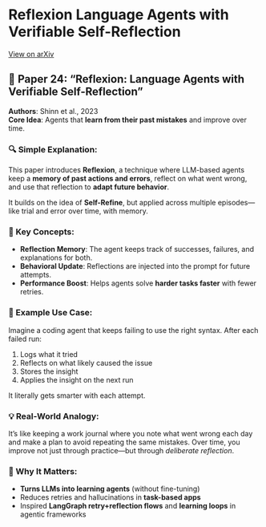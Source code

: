 # Reflexion Language Agents with Verifiable Self-Reflection
[View on arXiv](https://arxiv.org/abs/2303.11366)

## 📄 Paper 24: “Reflexion: Language Agents with Verifiable Self-Reflection”
**Authors**: Shinn et al., 2023  
**Core Idea**: Agents that **learn from their past mistakes** and improve over time.

### 🔍 Simple Explanation:
This paper introduces **Reflexion**, a technique where LLM-based agents keep a **memory of past actions and errors**, reflect on what went wrong, and use that reflection to **adapt future behavior**.

It builds on the idea of **Self-Refine**, but applied across multiple episodes—like trial and error over time, with memory.

### 🧠 Key Concepts:
- **Reflection Memory**: The agent keeps track of successes, failures, and explanations for both.
- **Behavioral Update**: Reflections are injected into the prompt for future attempts.
- **Performance Boost**: Helps agents solve **harder tasks faster** with fewer retries.

### 🔁 Example Use Case:
Imagine a coding agent that keeps failing to use the right syntax. After each failed run:
1. Logs what it tried
2. Reflects on what likely caused the issue
3. Stores the insight
4. Applies the insight on the next run

It literally gets smarter with each attempt.

### 💡 Real-World Analogy:
It’s like keeping a work journal where you note what went wrong each day and make a plan to avoid repeating the same mistakes. Over time, you improve not just through practice—but through *deliberate reflection*.

### 🧩 Why It Matters:
- **Turns LLMs into learning agents** (without fine-tuning)
- Reduces retries and hallucinations in **task-based apps**
- Inspired **LangGraph retry+reflection flows** and **learning loops** in agentic frameworks